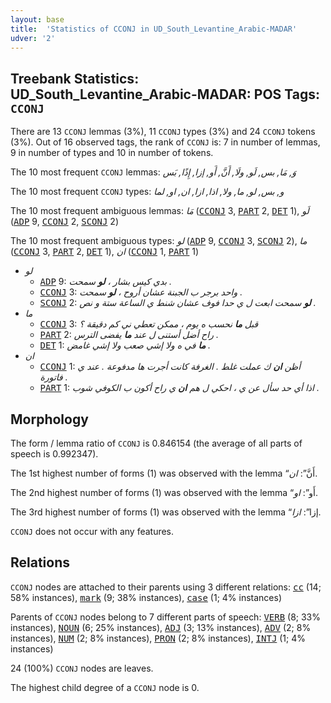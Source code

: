 ```yaml
---
layout: base
title:  'Statistics of CCONJ in UD_South_Levantine_Arabic-MADAR'
udver: '2'
---
```


## Treebank Statistics: UD_South_Levantine_Arabic-MADAR: POS Tags: `CCONJ`

There are 13 `CCONJ` lemmas (3%), 11 `CCONJ` types (3%) and 24 `CCONJ` tokens (3%).
Out of 16 observed tags, the rank of `CCONJ` is: 7 in number of lemmas, 9 in number of types and 10 in number of tokens.

The 10 most frequent `CCONJ` lemmas: <em>وَ, مَا, بس, لَو, ولَا, أَنَّ, أَو, إزا, إِذًا, بَس</em>

The 10 most frequent `CCONJ` types:  <em>و, بس, لو, ما, ولا, اذا, ازا, ان, او, لما</em>

The 10 most frequent ambiguous lemmas: <em>مَا</em> (<tt><a href="ajp_madar-pos-CCONJ.html">CCONJ</a></tt> 3, <tt><a href="ajp_madar-pos-PART.html">PART</a></tt> 2, <tt><a href="ajp_madar-pos-DET.html">DET</a></tt> 1), <em>لَو</em> (<tt><a href="ajp_madar-pos-ADP.html">ADP</a></tt> 9, <tt><a href="ajp_madar-pos-CCONJ.html">CCONJ</a></tt> 2, <tt><a href="ajp_madar-pos-SCONJ.html">SCONJ</a></tt> 2)

The 10 most frequent ambiguous types:  <em>لو</em> (<tt><a href="ajp_madar-pos-ADP.html">ADP</a></tt> 9, <tt><a href="ajp_madar-pos-CCONJ.html">CCONJ</a></tt> 3, <tt><a href="ajp_madar-pos-SCONJ.html">SCONJ</a></tt> 2), <em>ما</em> (<tt><a href="ajp_madar-pos-CCONJ.html">CCONJ</a></tt> 3, <tt><a href="ajp_madar-pos-PART.html">PART</a></tt> 2, <tt><a href="ajp_madar-pos-DET.html">DET</a></tt> 1), <em>ان</em> (<tt><a href="ajp_madar-pos-CCONJ.html">CCONJ</a></tt> 1, <tt><a href="ajp_madar-pos-PART.html">PART</a></tt> 1)


* <em>لو</em>
  * <tt><a href="ajp_madar-pos-ADP.html">ADP</a></tt> 9: <em>بدي كيس بشار ، <b>لو</b> سمحت .</em>
  * <tt><a href="ajp_madar-pos-CCONJ.html">CCONJ</a></tt> 3: <em>واحد برجر ب الجبنة عشان أروح ، <b>لو</b> سمحت .</em>
  * <tt><a href="ajp_madar-pos-SCONJ.html">SCONJ</a></tt> 2: <em><b>لو</b> سمحت ابعت ل ي حدا فوف عشان شنط ي الساعة ستة و نص .</em>
* <em>ما</em>
  * <tt><a href="ajp_madar-pos-CCONJ.html">CCONJ</a></tt> 3: <em>قبل <b>ما</b> نحسب ه يوم ، ممكن تعطي ني كم دقيقة ؟</em>
  * <tt><a href="ajp_madar-pos-PART.html">PART</a></tt> 2: <em>راح أضل أستنى ل عند <b>ما</b> يفضى الترس .</em>
  * <tt><a href="ajp_madar-pos-DET.html">DET</a></tt> 1: <em><b>ما</b> في ه ولا إشي صعب ولا إشي غامض .</em>
* <em>ان</em>
  * <tt><a href="ajp_madar-pos-CCONJ.html">CCONJ</a></tt> 1: <em>أظن <b>ان</b> ك عملت غلط . الغرفة كانت أجرت ها مدفوعة . عند ي فاتورة .</em>
  * <tt><a href="ajp_madar-pos-PART.html">PART</a></tt> 1: <em>اذا أي حد سأل عن ي ، احكي ل هم <b>ان</b> ي راح أكون ب الكوفي شوب .</em>

## Morphology

The form / lemma ratio of `CCONJ` is 0.846154 (the average of all parts of speech is 0.992347).

The 1st highest number of forms (1) was observed with the lemma “أَنَّ”: <em>ان</em>.

The 2nd highest number of forms (1) was observed with the lemma “أَو”: <em>او</em>.

The 3rd highest number of forms (1) was observed with the lemma “إزا”: <em>ازا</em>.

`CCONJ` does not occur with any features.


## Relations

`CCONJ` nodes are attached to their parents using 3 different relations: <tt><a href="ajp_madar-dep-cc.html">cc</a></tt> (14; 58% instances), <tt><a href="ajp_madar-dep-mark.html">mark</a></tt> (9; 38% instances), <tt><a href="ajp_madar-dep-case.html">case</a></tt> (1; 4% instances)

Parents of `CCONJ` nodes belong to 7 different parts of speech: <tt><a href="ajp_madar-pos-VERB.html">VERB</a></tt> (8; 33% instances), <tt><a href="ajp_madar-pos-NOUN.html">NOUN</a></tt> (6; 25% instances), <tt><a href="ajp_madar-pos-ADJ.html">ADJ</a></tt> (3; 13% instances), <tt><a href="ajp_madar-pos-ADV.html">ADV</a></tt> (2; 8% instances), <tt><a href="ajp_madar-pos-NUM.html">NUM</a></tt> (2; 8% instances), <tt><a href="ajp_madar-pos-PRON.html">PRON</a></tt> (2; 8% instances), <tt><a href="ajp_madar-pos-INTJ.html">INTJ</a></tt> (1; 4% instances)

24 (100%) `CCONJ` nodes are leaves.

The highest child degree of a `CCONJ` node is 0.

